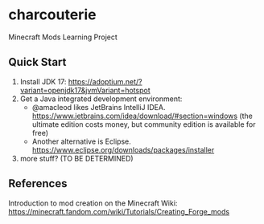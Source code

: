 # charcouterie
Minecraft Mods Learning Project

## Quick Start

1. Install JDK 17: https://adoptium.net/?variant=openjdk17&jvmVariant=hotspot
2. Get a Java integrated development environment:
   * @amacleod likes JetBrains IntelliJ IDEA. https://www.jetbrains.com/idea/download/#section=windows (the ultimate edition costs money, but community edition is available for free)
   * Another alternative is Eclipse. https://www.eclipse.org/downloads/packages/installer
3. more stuff? (TO BE DETERMINED)

## References

Introduction to mod creation on the Minecraft Wiki: https://minecraft.fandom.com/wiki/Tutorials/Creating_Forge_mods
